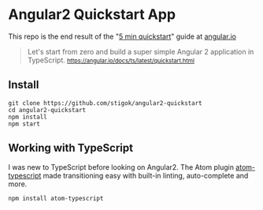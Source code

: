 # Angular2 Quickstart App

This repo is the end result of the "[5 min quickstart](https://angular.io/docs/ts/latest/quickstart.html)" guide at [angular.io](https://angular.io)

> Let's start from zero and build a super simple Angular 2 application in TypeScript.
> <small>https://angular.io/docs/ts/latest/quickstart.html</small>

## Install

    git clone https://github.com/stigok/angular2-quickstart
    cd angular2-quickstart
    npm install
    npm start

## Working with TypeScript

I was new to TypeScript before looking on Angular2. The Atom plugin [atom-typescript](https://github.com/TypeStrong/atom-typescript) made transitioning easy with built-in linting, auto-complete and more.

    npm install atom-typescript
